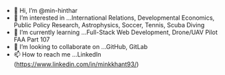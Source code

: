 - 👋 Hi, I’m @min-hinthar
- 👀 I’m interested in ...International Relations, Developmental Economics, Public Policy Research, Astrophysics, Soccer, Tennis, Scuba Diving
- 🌱 I’m currently learning ...Full-Stack Web Development, Drone/UAV Pilot FAA Part 107
- 💞️ I’m looking to collaborate on ...GitHub, GitLab
- 📫 How to reach me ...LinkedIn (https://www.linkedin.com/in/minkkhant93/)

<!---
min-hinthar/min-hinthar is a ✨ special ✨ repository because its `README.md` (this file) appears on your GitHub profile.
You can click the Preview link to take a look at your changes.
--->
